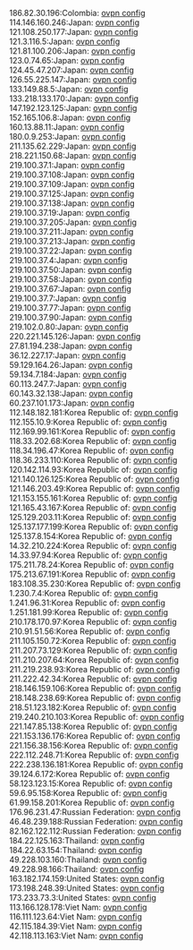 186.82.30.196:Colombia: [ovpn config](vpn/186_82_30_196.ovpn)  
114.146.160.246:Japan: [ovpn config](vpn/114_146_160_246.ovpn)  
121.108.250.177:Japan: [ovpn config](vpn/121_108_250_177.ovpn)  
121.3.116.5:Japan: [ovpn config](vpn/121_3_116_5.ovpn)  
121.81.100.206:Japan: [ovpn config](vpn/121_81_100_206.ovpn)  
123.0.74.65:Japan: [ovpn config](vpn/123_0_74_65.ovpn)  
124.45.47.207:Japan: [ovpn config](vpn/124_45_47_207.ovpn)  
126.55.225.147:Japan: [ovpn config](vpn/126_55_225_147.ovpn)  
133.149.88.5:Japan: [ovpn config](vpn/133_149_88_5.ovpn)  
133.218.133.170:Japan: [ovpn config](vpn/133_218_133_170.ovpn)  
147.192.123.125:Japan: [ovpn config](vpn/147_192_123_125.ovpn)  
152.165.106.8:Japan: [ovpn config](vpn/152_165_106_8.ovpn)  
160.13.88.11:Japan: [ovpn config](vpn/160_13_88_11.ovpn)  
180.0.9.253:Japan: [ovpn config](vpn/180_0_9_253.ovpn)  
211.135.62.229:Japan: [ovpn config](vpn/211_135_62_229.ovpn)  
218.221.150.68:Japan: [ovpn config](vpn/218_221_150_68.ovpn)  
219.100.37.1:Japan: [ovpn config](vpn/219_100_37_1.ovpn)  
219.100.37.108:Japan: [ovpn config](vpn/219_100_37_108.ovpn)  
219.100.37.109:Japan: [ovpn config](vpn/219_100_37_109.ovpn)  
219.100.37.125:Japan: [ovpn config](vpn/219_100_37_125.ovpn)  
219.100.37.138:Japan: [ovpn config](vpn/219_100_37_138.ovpn)  
219.100.37.19:Japan: [ovpn config](vpn/219_100_37_19.ovpn)  
219.100.37.205:Japan: [ovpn config](vpn/219_100_37_205.ovpn)  
219.100.37.211:Japan: [ovpn config](vpn/219_100_37_211.ovpn)  
219.100.37.213:Japan: [ovpn config](vpn/219_100_37_213.ovpn)  
219.100.37.22:Japan: [ovpn config](vpn/219_100_37_22.ovpn)  
219.100.37.4:Japan: [ovpn config](vpn/219_100_37_4.ovpn)  
219.100.37.50:Japan: [ovpn config](vpn/219_100_37_50.ovpn)  
219.100.37.58:Japan: [ovpn config](vpn/219_100_37_58.ovpn)  
219.100.37.67:Japan: [ovpn config](vpn/219_100_37_67.ovpn)  
219.100.37.7:Japan: [ovpn config](vpn/219_100_37_7.ovpn)  
219.100.37.77:Japan: [ovpn config](vpn/219_100_37_77.ovpn)  
219.100.37.90:Japan: [ovpn config](vpn/219_100_37_90.ovpn)  
219.102.0.80:Japan: [ovpn config](vpn/219_102_0_80.ovpn)  
220.221.145.126:Japan: [ovpn config](vpn/220_221_145_126.ovpn)  
27.81.194.238:Japan: [ovpn config](vpn/27_81_194_238.ovpn)  
36.12.227.17:Japan: [ovpn config](vpn/36_12_227_17.ovpn)  
59.129.164.26:Japan: [ovpn config](vpn/59_129_164_26.ovpn)  
59.134.7.184:Japan: [ovpn config](vpn/59_134_7_184.ovpn)  
60.113.247.7:Japan: [ovpn config](vpn/60_113_247_7.ovpn)  
60.143.32.138:Japan: [ovpn config](vpn/60_143_32_138.ovpn)  
60.237.101.173:Japan: [ovpn config](vpn/60_237_101_173.ovpn)  
112.148.182.181:Korea Republic of: [ovpn config](vpn/112_148_182_181.ovpn)  
112.155.10.9:Korea Republic of: [ovpn config](vpn/112_155_10_9.ovpn)  
112.169.99.161:Korea Republic of: [ovpn config](vpn/112_169_99_161.ovpn)  
118.33.202.68:Korea Republic of: [ovpn config](vpn/118_33_202_68.ovpn)  
118.34.196.47:Korea Republic of: [ovpn config](vpn/118_34_196_47.ovpn)  
118.36.233.110:Korea Republic of: [ovpn config](vpn/118_36_233_110.ovpn)  
120.142.114.93:Korea Republic of: [ovpn config](vpn/120_142_114_93.ovpn)  
121.140.126.125:Korea Republic of: [ovpn config](vpn/121_140_126_125.ovpn)  
121.146.203.49:Korea Republic of: [ovpn config](vpn/121_146_203_49.ovpn)  
121.153.155.161:Korea Republic of: [ovpn config](vpn/121_153_155_161.ovpn)  
121.165.43.167:Korea Republic of: [ovpn config](vpn/121_165_43_167.ovpn)  
125.129.203.11:Korea Republic of: [ovpn config](vpn/125_129_203_11.ovpn)  
125.137.177.199:Korea Republic of: [ovpn config](vpn/125_137_177_199.ovpn)  
125.137.8.154:Korea Republic of: [ovpn config](vpn/125_137_8_154.ovpn)  
14.32.210.224:Korea Republic of: [ovpn config](vpn/14_32_210_224.ovpn)  
14.33.97.94:Korea Republic of: [ovpn config](vpn/14_33_97_94.ovpn)  
175.211.78.24:Korea Republic of: [ovpn config](vpn/175_211_78_24.ovpn)  
175.213.67.191:Korea Republic of: [ovpn config](vpn/175_213_67_191.ovpn)  
183.108.35.230:Korea Republic of: [ovpn config](vpn/183_108_35_230.ovpn)  
1.230.7.4:Korea Republic of: [ovpn config](vpn/1_230_7_4.ovpn)  
1.241.96.31:Korea Republic of: [ovpn config](vpn/1_241_96_31.ovpn)  
1.251.181.99:Korea Republic of: [ovpn config](vpn/1_251_181_99.ovpn)  
210.178.170.97:Korea Republic of: [ovpn config](vpn/210_178_170_97.ovpn)  
210.91.51.56:Korea Republic of: [ovpn config](vpn/210_91_51_56.ovpn)  
211.105.150.72:Korea Republic of: [ovpn config](vpn/211_105_150_72.ovpn)  
211.207.73.129:Korea Republic of: [ovpn config](vpn/211_207_73_129.ovpn)  
211.210.207.64:Korea Republic of: [ovpn config](vpn/211_210_207_64.ovpn)  
211.219.238.93:Korea Republic of: [ovpn config](vpn/211_219_238_93.ovpn)  
211.222.42.34:Korea Republic of: [ovpn config](vpn/211_222_42_34.ovpn)  
218.146.159.106:Korea Republic of: [ovpn config](vpn/218_146_159_106.ovpn)  
218.148.238.69:Korea Republic of: [ovpn config](vpn/218_148_238_69.ovpn)  
218.51.123.182:Korea Republic of: [ovpn config](vpn/218_51_123_182.ovpn)  
219.240.210.103:Korea Republic of: [ovpn config](vpn/219_240_210_103.ovpn)  
221.147.85.138:Korea Republic of: [ovpn config](vpn/221_147_85_138.ovpn)  
221.153.136.176:Korea Republic of: [ovpn config](vpn/221_153_136_176.ovpn)  
221.156.38.156:Korea Republic of: [ovpn config](vpn/221_156_38_156.ovpn)  
222.112.248.71:Korea Republic of: [ovpn config](vpn/222_112_248_71.ovpn)  
222.238.136.181:Korea Republic of: [ovpn config](vpn/222_238_136_181.ovpn)  
39.124.6.172:Korea Republic of: [ovpn config](vpn/39_124_6_172.ovpn)  
58.123.123.15:Korea Republic of: [ovpn config](vpn/58_123_123_15.ovpn)  
59.6.95.158:Korea Republic of: [ovpn config](vpn/59_6_95_158.ovpn)  
61.99.158.201:Korea Republic of: [ovpn config](vpn/61_99_158_201.ovpn)  
176.96.231.47:Russian Federation: [ovpn config](vpn/176_96_231_47.ovpn)  
46.48.239.188:Russian Federation: [ovpn config](vpn/46_48_239_188.ovpn)  
82.162.122.112:Russian Federation: [ovpn config](vpn/82_162_122_112.ovpn)  
184.22.125.163:Thailand: [ovpn config](vpn/184_22_125_163.ovpn)  
184.22.63.154:Thailand: [ovpn config](vpn/184_22_63_154.ovpn)  
49.228.103.160:Thailand: [ovpn config](vpn/49_228_103_160.ovpn)  
49.228.98.166:Thailand: [ovpn config](vpn/49_228_98_166.ovpn)  
163.182.174.159:United States: [ovpn config](vpn/163_182_174_159.ovpn)  
173.198.248.39:United States: [ovpn config](vpn/173_198_248_39.ovpn)  
173.233.73.3:United States: [ovpn config](vpn/173_233_73_3.ovpn)  
113.166.128.178:Viet Nam: [ovpn config](vpn/113_166_128_178.ovpn)  
116.111.123.64:Viet Nam: [ovpn config](vpn/116_111_123_64.ovpn)  
42.115.184.39:Viet Nam: [ovpn config](vpn/42_115_184_39.ovpn)  
42.118.113.163:Viet Nam: [ovpn config](vpn/42_118_113_163.ovpn)  
